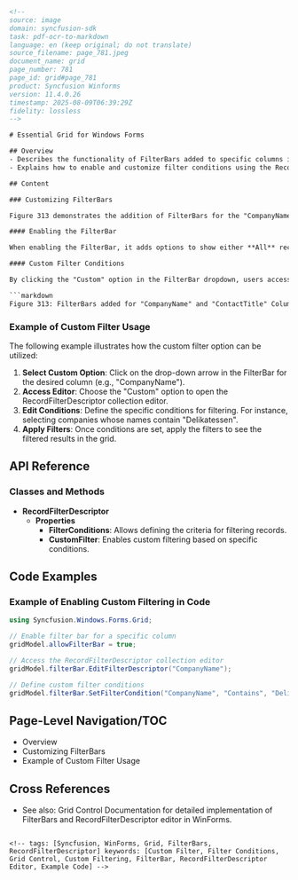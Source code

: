 ```html
<!-- 
source: image
domain: syncfusion-sdk
task: pdf-ocr-to-markdown
language: en (keep original; do not translate)
source_filename: page_781.jpeg
document_name: grid
page_number: 781
page_id: grid#page_781
product: Syncfusion Winforms
version: 11.4.0.26
timestamp: 2025-08-09T06:39:29Z
fidelity: lossless
-->

# Essential Grid for Windows Forms

## Overview
- Describes the functionality of FilterBars added to specific columns in the Customers table.
- Explains how to enable and customize filter conditions using the RecordFilterDescriptor collection editor.

## Content

### Customizing FilterBars

Figure 313 demonstrates the addition of FilterBars for the "CompanyName" and "ContactTitle" columns in a grid displaying customer data. The grid shows columns for CustomerID, CompanyName, ContactName, and ContactTitle, with 17 items listed. The "CompanyName" column includes a dropdown list with options such as "(All)", "(Custom...)", and various company names, indicating the filtering functionality. Similarly, the "ContactTitle" column has a consistent entry of "Sales Representative".

#### Enabling the FilterBar

When enabling the FilterBar, it adds options to show either **All** records or a **Custom** selection. Selecting the "Custom" option opens the RecordFilterDescriptor collection editor. This editor allows users to modify filter conditions or add additional filters as needed.

#### Custom Filter Conditions

By clicking the "Custom" option in the FilterBar dropdown, users access the RecordFilterDescriptor collection editor. Here, they can define specific criteria for filtering records based on their requirements. This feature enhances the flexibility and precision of filtering data within the grid.

```markdown
Figure 313: FilterBars added for "CompanyName" and "ContactTitle" Columns
```

### Example of Custom Filter Usage

The following example illustrates how the custom filter option can be utilized:

1. **Select Custom Option**: Click on the drop-down arrow in the FilterBar for the desired column (e.g., "CompanyName").
2. **Access Editor**: Choose the "Custom" option to open the RecordFilterDescriptor collection editor.
3. **Edit Conditions**: Define the specific conditions for filtering. For instance, selecting companies whose names contain "Delikatessen".
4. **Apply Filters**: Once conditions are set, apply the filters to see the filtered results in the grid.

## API Reference

### Classes and Methods

- **RecordFilterDescriptor**
  - **Properties**
    - **FilterConditions**: Allows defining the criteria for filtering records.
    - **CustomFilter**: Enables custom filtering based on specific conditions.

## Code Examples

### Example of Enabling Custom Filtering in Code

```csharp
using Syncfusion.Windows.Forms.Grid;

// Enable filter bar for a specific column
gridModel.allowFilterBar = true;

// Access the RecordFilterDescriptor collection editor
gridModel.filterBar.EditFilterDescriptor("CompanyName");

// Define custom filter conditions
gridModel.filterBar.SetFilterCondition("CompanyName", "Contains", "Delikatessen");
```

## Page-Level Navigation/TOC

- Overview
- Customizing FilterBars
- Example of Custom Filter Usage

## Cross References

- See also: Grid Control Documentation for detailed implementation of FilterBars and RecordFilterDescriptor editor in WinForms.
```

<!-- tags: [Syncfusion, WinForms, Grid, FilterBars, RecordFilterDescriptor] keywords: [Custom Filter, Filter Conditions, Grid Control, Custom Filtering, FilterBar, RecordFilterDescriptor Editor, Example Code] -->
```